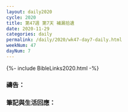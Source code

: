 ```yaml
---
layout: daily2020
cycle: 2020
title: 第47週 第7天 補漏拾遺
date: 2020-11-29
categories: daily
permalink: /daily/2020/wk47-day7-daily.html
weekNum: 47
dayNum: 7
---
```


{%- include BibleLinks2020.html -%}

### 禱告：

### 筆記與生活回應：
